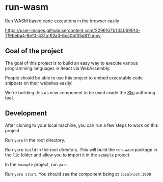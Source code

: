 # run-wasm

Run WASM based code executions in the browser easily

https://user-images.githubusercontent.com/22961671/134069014-7f9beba4-8e10-431a-92a3-6cc0bf35d811.mov




## Goal of the project

The goal of this project is to build an easy way to execute various programming languages in React via WebAssembly.

People should be able to use this project to embed executable code snippets on their websites easily!

We're building this as new component to be used inside the [Slip](https://www.slip.so) authoring tool.

## Development

After cloning to your local machine, you can run a few steps to work on this project.

Run `yarn` in the root directory.

Run `yarn build` in the root directory. This will build the `run-wasm` package in the `lib` folder and allow you to import it in the `example` project.

In the `example` project, run `yarn`

Run `yarn start`. You should see the component being at `localhost:3000`
